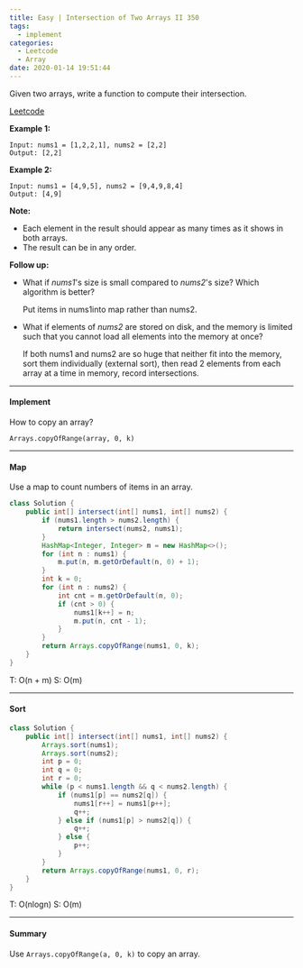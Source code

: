 ```yaml
---
title: Easy | Intersection of Two Arrays II 350
tags:
  - implement
categories:
  - Leetcode
  - Array
date: 2020-01-14 19:51:44
---
```


Given two arrays, write a function to compute their intersection.

[Leetcode](https://leetcode.com/problems/intersection-of-two-arrays-ii/)

<!--more-->

**Example 1:**

```
Input: nums1 = [1,2,2,1], nums2 = [2,2]
Output: [2,2]
```

**Example 2:**

```
Input: nums1 = [4,9,5], nums2 = [9,4,9,8,4]
Output: [4,9]
```

**Note:**

- Each element in the result should appear as many times as it shows in both arrays.
- The result can be in any order.

**Follow up:**

- What if *nums1*'s size is small compared to *nums2*'s size? Which algorithm is better?

  Put items in nums1into map rather than nums2.

- What if elements of *nums2* are stored on disk, and the memory is limited such that you cannot load all elements into the memory at once?

  If both nums1 and nums2 are so huge that neither fit into the memory, sort them individually (external sort), then read 2 elements from each array at a time in memory, record intersections.

---

#### Implement

How to copy an array?

`Arrays.copyOfRange(array, 0, k)`

---

#### Map 

Use a map to count numbers of items in an array.

```java
class Solution {
    public int[] intersect(int[] nums1, int[] nums2) {
        if (nums1.length > nums2.length) {
            return intersect(nums2, nums1);
        }
        HashMap<Integer, Integer> m = new HashMap<>();
        for (int n : nums1) {
            m.put(n, m.getOrDefault(n, 0) + 1);
        }
        int k = 0;
        for (int n : nums2) {
            int cnt = m.getOrDefault(n, 0);
            if (cnt > 0) {
                nums1[k++] = n;
                m.put(n, cnt - 1);
            }
        }
        return Arrays.copyOfRange(nums1, 0, k);
    }
}
```

T: O(n + m) 			S: O(m)

---

#### Sort 

```java
class Solution {
    public int[] intersect(int[] nums1, int[] nums2) {
        Arrays.sort(nums1);
        Arrays.sort(nums2);
        int p = 0;
        int q = 0;
        int r = 0;
        while (p < nums1.length && q < nums2.length) {
            if (nums1[p] == nums2[q]) {
                nums1[r++] = nums1[p++];
                q++;
            } else if (nums1[p] > nums2[q]) {
                q++;
            } else {
                p++;
            }
        }
        return Arrays.copyOfRange(nums1, 0, r);
    }
}
```

T: O(nlogn)				S: O(m)

---

#### Summary

Use `Arrays.copyOfRange(a, 0, k)` to copy an array.